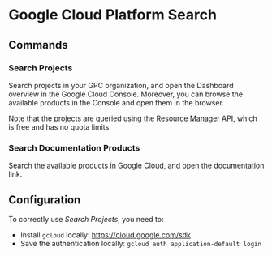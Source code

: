 # Google Cloud Platform Search

## Commands

### Search Projects
Search projects in your GPC organization, and open the Dashboard overview in the Google Cloud Console. 
Moreover, you can browse the available products in the Console and open them in the browser.

Note that the projects are queried using the [Resource Manager API](https://cloud.google.com/resource-manager/docs), 
which is free and has no quota limits.

### Search Documentation Products
Search the available products in Google Cloud, and open the documentation link.

## Configuration
To correctly use *Search Projects*, you need to:
- Install `gcloud` locally: https://cloud.google.com/sdk
- Save the authentication locally: `gcloud auth application-default login`

